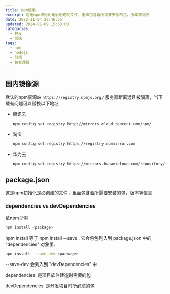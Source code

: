 ```yaml
---
title: Npm使用
excerpt: 这是npm初始化是必创建的文件，里面包含着所需要安装的包，版本等信息
date: 2022-11-04 20:46:25
updated: 2024-01-09 15:53:00
categories: 
  - 开发
  - 前端
tags:
  - npm
  - nodejs
  - 前端
  - 包管理器
---
```


## 国内镜像源

默认的npm资源站 `https://registry.npmjs.org/` 服务器距离远且被隔离，当下载有问题可以替换以下地址

- 腾讯云
  ```bash
  npm config set registry http://mirrors.cloud.tencent.com/npm/
  ```

- 淘宝
  ```bash
  npm config set registry https://registry.npmmirror.com
  ```

- 华为云
  ```bash
  npm config set registry https://mirrors.huaweicloud.com/repository/npm/
  ```

## package.json

这是npm初始化是必创建的文件，里面包含着所需要安装的包，版本等信息

### dependencies vs devDependencies

拿npm举例

```bash
npm install <package>
```

npm install <package> 等于 npm install --save <package>. 它会将包列入到 package.json 中的 "dependencies" 对象里.

```bash
npm install --save-dev <package>
```

--save-dev 会列入到 "devDependencies"  中

dependencies: 是项目软件建造时需要的包

devDependencies: 是开发项目时所必须的包
